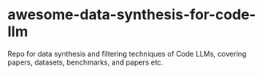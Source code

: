 # awesome-data-synthesis-for-code-llm
Repo for data synthesis and filtering techniques of Code LLMs, covering papers, datasets, benchmarks, and papers etc.

